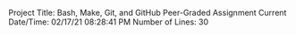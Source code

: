 Project Title: Bash, Make, Git, and GitHub Peer-Graded Assignment
Current Date/Time: 02/17/21 08:28:41 PM
Number of Lines: 30
